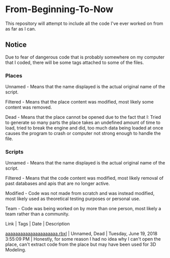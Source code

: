 # From-Beginning-To-Now
This repository will attempt to include all the code I've ever worked on from as far as I can.

## Notice
Due to fear of dangerous code that is probably somewhere on my computer that I coded, there will be some tags attached to some of the files.
### Places
Unnamed - Means that the name displayed is the actual original name of the script.

Filtered - Means that the place content was modified, most likely some content was removed.

Dead - Means that the place cannot be opened due to the fact that I: Tried to generate so many parts the place takes an undefined amount of time to load, tried to break the engine and did, too much data being loaded at once causes the program to crash or computer not strong enough to handle the file.

### Scripts
Unnamed - Means that the name displayed is the actual original name of the script.

Filtered - Means that the code content was modified, most likely removal of past databases and apis that are no longer active.

Modified - Code was not made from scratch and was instead modified, most likely used as theoretical testing purposes or personal use.

Team - Code was being worked on by more than one person, most likely a team rather than a community.

Link | Tags | Date | Description

[aaaaaaaaaaaaaaaaaaaaa.rbxl](https://github.com/alphafantomu/From-Beginning-To-Now/blob/master/RBXL%20Places/aaaaaaaaaaaaaaaaaaaaa.rbxl) | Unnamed, Dead | Tuesday, June 19, 2018 3:55:09 PM | Honestly, for some reason I had no idea why I can't open the place, can't extract code from the place but may have been used for 3D Modeling.


